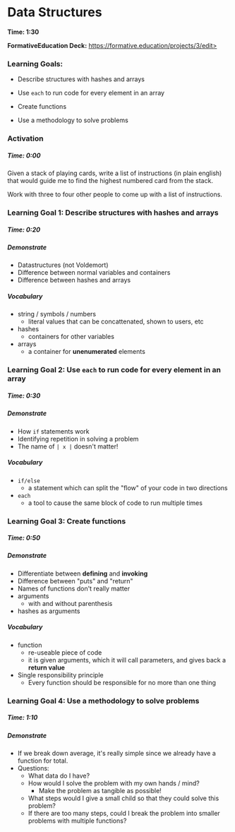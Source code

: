# Data Structures

**Time: 1:30** 

**FormativeEducation Deck:** https://formative.education/projects/3/edit>



### Learning Goals:

- Describe structures with hashes and arrays

- Use `each` to run code for every element in an array

- Create functions

- Use a methodology to solve problems


### Activation 

##### Time: 0:00

Given a stack of playing cards, write a list of instructions (in plain english) that would guide me to find the highest numbered card from the stack.

Work with three to four other people to come up with a list of instructions.



### Learning Goal 1: Describe structures with hashes and arrays

##### Time: 0:20

##### Demonstrate 

* Datastructures (not Voldemort)
* Difference between normal variables and containers
* Difference between hashes and arrays

##### Vocabulary
- string / symbols / numbers
  - literal values that can be concattenated, shown to users, etc
- hashes
  - containers for other variables
- arrays
  - a container for **unenumerated** elements



### Learning Goal 2: Use `each` to run code for every element in an array

##### Time: 0:30

##### Demonstrate

- How `if` statements work
- Identifying repetition in solving a problem
- The name of `| x |` doesn't matter! 

##### Vocabulary

- `if/else`
  - a statement which can split the "flow" of your code in two directions
- `each`
  - a tool to cause the same block of code to run multiple times



### Learning Goal 3: Create functions

##### Time: 0:50

##### Demonstrate

- Differentiate between **defining** and **invoking**
- Difference between "puts" and "return"
- Names of functions don't really matter
- arguments
  - with and without parenthesis
- hashes as arguments

##### Vocabulary

- function
  - re-useable piece of code
  - it is given arguments, which it will call parameters, and gives back a **return value**
- Single responsibility principle
  - Every function should be responsible for no more than one thing



### Learning Goal 4:  Use a methodology to solve problems

##### Time: 1:10

##### Demonstrate

* If we break down average, it's really simple since we already have a function for total.
* Questions:
  * What data do I have?
  * How would I solve the problem with my own hands / mind? 
    * Make the problem as tangible as possible!
  * What steps would I give a small child so that they could solve this problem?
  * If there are too many steps, could I break the problem into smaller problems with multiple functions?


